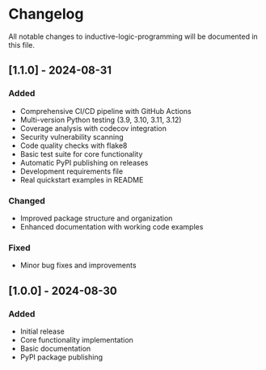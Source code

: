 # Changelog

All notable changes to inductive-logic-programming will be documented in this file.

## [1.1.0] - 2024-08-31

### Added
- Comprehensive CI/CD pipeline with GitHub Actions
- Multi-version Python testing (3.9, 3.10, 3.11, 3.12)  
- Coverage analysis with codecov integration
- Security vulnerability scanning
- Code quality checks with flake8
- Basic test suite for core functionality
- Automatic PyPI publishing on releases
- Development requirements file
- Real quickstart examples in README

### Changed
- Improved package structure and organization
- Enhanced documentation with working code examples

### Fixed
- Minor bug fixes and improvements

## [1.0.0] - 2024-08-30

### Added
- Initial release
- Core functionality implementation
- Basic documentation
- PyPI package publishing
